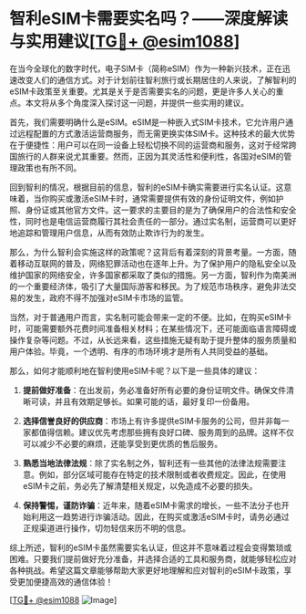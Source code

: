 # 智利eSIM卡需要实名吗？——深度解读与实用建议[[TG💪+ @esim1088](https://t.me/s/esim1088)]

在当今全球化的数字时代，电子SIM卡（简称eSIM）作为一种新兴技术，正在迅速改变人们的通信方式。对于计划前往智利旅行或长期居住的人来说，了解智利的eSIM卡政策至关重要。尤其是关于是否需要实名的问题，更是许多人关心的重点。本文将从多个角度深入探讨这一问题，并提供一些实用的建议。

首先，我们需要明确什么是eSIM。eSIM是一种嵌入式SIM卡技术，它允许用户通过远程配置的方式激活运营商服务，而无需更换实体SIM卡。这种技术的最大优势在于便捷性：用户可以在同一设备上轻松切换不同的运营商和服务，这对于经常跨国旅行的人群来说尤其重要。然而，正因为其灵活性和便利性，各国对eSIM的管理政策也有所不同。

回到智利的情况，根据目前的信息，智利的eSIM卡确实需要进行实名认证。这意味着，当你购买或激活eSIM卡时，通常需要提供有效的身份证明文件，例如护照、身份证或其他官方文件。这一要求的主要目的是为了确保用户的合法性和安全性，同时也是电信运营商履行其社会责任的一部分。通过实名制，运营商可以更好地追踪和管理用户信息，从而有效防止欺诈行为的发生。

那么，为什么智利会实施这样的政策呢？这背后有着深刻的背景考量。一方面，随着移动互联网的普及，网络犯罪活动也在逐年上升。为了保护用户的隐私安全以及维护国家的网络安全，许多国家都采取了类似的措施。另一方面，智利作为南美洲的一个重要经济体，吸引了大量国际游客和移民。为了规范市场秩序，避免非法交易的发生，政府不得不加强对eSIM卡市场的监管。

当然，对于普通用户而言，实名制可能会带来一定的不便。比如，在购买eSIM卡时，可能需要额外花费时间准备相关材料；在某些情况下，还可能面临语言障碍或操作复杂等问题。不过，从长远来看，这些措施无疑有助于提升整体的服务质量和用户体验。毕竟，一个透明、有序的市场环境才是所有人共同受益的基础。

那么，如何才能顺利地在智利使用eSIM卡呢？以下是一些具体的建议：

1. **提前做好准备**：在出发前，务必准备好所有必要的身份证明文件。确保文件清晰可读，并且有效期足够长。如果可能的话，最好复印一份备用。

2. **选择信誉良好的供应商**：市场上有许多提供eSIM卡服务的公司，但并非每一家都值得信赖。建议优先考虑那些拥有良好口碑、服务周到的品牌。这样不仅可以减少不必要的麻烦，还能享受到更优质的售后服务。

3. **熟悉当地法律法规**：除了实名制之外，智利还有一些其他的法律法规需要注意。例如，部分区域可能存在特定的技术限制或者收费规定。因此，在使用eSIM卡之前，务必先了解清楚相关规定，以免造成不必要的损失。

4. **保持警惕，谨防诈骗**：近年来，随着eSIM卡需求的增长，一些不法分子也开始利用这一趋势进行诈骗活动。因此，在购买或激活eSIM卡时，请务必通过正规渠道进行操作，切勿轻信来历不明的信息。

综上所述，智利的eSIM卡虽然需要实名认证，但这并不意味着过程会变得繁琐或困难。只要我们提前做好充分准备，并选择合适的工具和服务商，就能够轻松应对各种挑战。希望这篇文章能够帮助大家更好地理解和应对智利的eSIM卡政策，享受更加便捷高效的通信体验！

[[TG💪+ @esim1088](https://t.me/s/esim1088) ![Image](https://i.postimg.cc/4NQfJmqS/Snipaste-2025-05-13-00-14-12.png)]